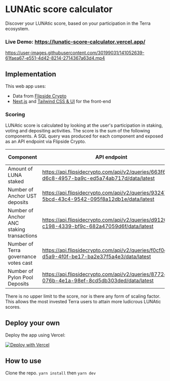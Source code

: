 # LUNAtic score calculator

Discover your LUNAtic score, based on your participation in the Terra ecosystem.

### Live Demo: https://lunatic-score-calculator.vercel.app/



https://user-images.githubusercontent.com/30199031/141052639-61faea67-e551-4d42-8214-2714367a63d4.mp4


## Implementation

This web app uses:

- Data from [Flipside Crypto](https://flipsidecrypto.com/)
- [Next.js](https://nextjs.org/) and [Tailwind CSS & UI](https://tailwindcss.com/) for the front-end

### Scoring

LUNAtic score is calculated by looking at the user's participation in staking, voting and depositing activities.
The score is the sum of the following components. A SQL query was produced for each component and exposed as an API endpoint via Flipside Crypto.

| Component | API endpoint | SQL query |
| ------------- | ------------- | ------------- |
| Amount of LUNA staked | https://api.flipsidecrypto.com/api/v2/queries/663f6b3b-d6c8-4957-ba9c-ed5a74ab717d/data/latest  | [query](sql/staked_luna_amount.sql) |
| Number of Anchor UST deposits | https://api.flipsidecrypto.com/api/v2/queries/93247971-5bcd-43c4-9542-095f8a12db1e/data/latest | [query](sql/anchor_ust_deposits_counts.sql) |
| Number of Anchor ANC staking transactions | https://api.flipsidecrypto.com/api/v2/queries/d9120881-c198-4339-bf9c-682a47059d6f/data/latest | [query](sql/anchor_anc_staking_counts) |
| Number of Terra governance votes cast | https://api.flipsidecrypto.com/api/v2/queries/f0cf0d93-d5a9-4f0f-be17-ba2e37f5a4e3/data/latest | [query](sql/terra_votes_counts.sql) |
| Number of Pylon Pool Deposits | https://api.flipsidecrypto.com/api/v2/queries/87724d52-076b-4e1a-98ef-8cd5db303ded/data/latest |[query](sql/pylon_pool_deposit_counts.sql)  |


There is no upper limit to the score, nor is there any form of scaling factor. This allows the most invested Terra users to attain more ludicrous LUNAtic scores.

## Deploy your own

Deploy the app using Vercel:

[![Deploy with Vercel](https://vercel.com/button)](https://vercel.com/new/clone?repository-url=https%3A%2F%2Fgithub.com%2Fkarlxlee%2Flunatic-score-calculator)

## How to use

Clone the repo.
`yarn install` then `yarn dev`
